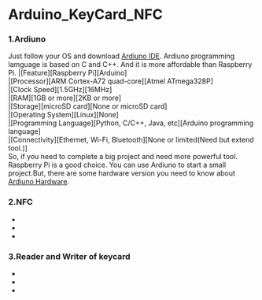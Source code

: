 # Arduino_KeyCard_NFC  
### 1.Ardiuno  
  Just follow your OS and download [Ardiuno IDE](https://www.arduino.cc/en/software).
  Ardiuno programming lamguage is based on C and C++. And it is more affordable than Raspberry Pi.
  |[Feature][Raspberry Pi][Arduino]  
  |[Processor][ARM Cortex-A72 quad-core][Atmel ATmega328P]  
  |[Clock Speed][1.5GHz][16MHz]    
  |[RAM][1GB or more][2KB or more]  
  |[Storage][microSD card][None or microSD card]  
  |[Operating System][Linux][None]  
  |[Programming Language][Python, C/C++, Java, etc][Arduino programming language]  
  |[Connectivity][Ethernet, Wi-Fi, Bluetooth][None or limited(Need but extend tool.)]  
  So, if you need to complete a big project and need more powerful tool. Raspberry Pi is a good choice.
  You can use Ardiuno to start a small project.But, there are some hardware version you need to know about [Ardiuno Hardware](https://www.arduino.cc/en/hardware).
  
### 2.NFC
*  
*  
*  
### 3.Reader and Writer of keycard
*  
*  
*  
